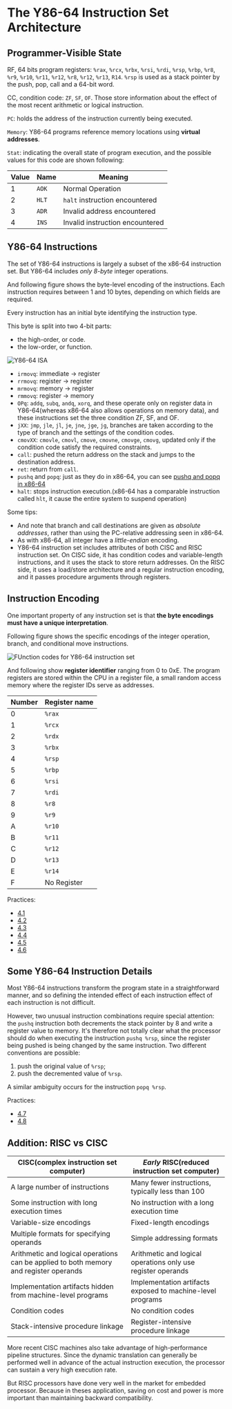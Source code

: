 # The Y86-64 Instruction Set Architecture

## Programmer-Visible State

RF, 64 bits program registers: `%rax`, `%rcx`, `%rbx`, `%rsi`, `%rdi`, `%rsp`, `%rbp`, `%r8`, `%r9`, `%r10`, `%r11`, `%r12`, `%r8`, `%r12`, `%r13`, `R14`. `%rsp` is used as a stack pointer by the push, pop, call and a 64-bit word.

CC, condition code: `ZF`, `SF`, `OF`. Those store information about the effect of the most recent arithmetic or logical instruction.

`PC`: holds the address of the instruction currently being executed.

`Memory`: Y86-64 programs reference memory locations using **virtual addresses**.

`Stat`: indicating the overall state of program execution, and the possible values for this code are shown following:

| Value | Name  | Meaning |
| -     |  -    |   -     |
| 1     | `AOK` | Normal Operation                |
| 2     | `HLT` | `halt` instruction encountered  |
| 3     | `ADR` | Invalid address encountered     |
| 4     | `INS` | Invalid instruction encountered |

## Y86-64 Instructions

The set of Y86-64 instructions is largely a subset of the x86-64 instruction set. But Y86-64 includes *only 8-byte* integer operations.

And following figure shows the byte-level encoding of the instructions. Each instruction requires between 1 and 10 bytes, depending on which fields are required.

Every instruction has an initial byte identifying the instruction type.

This byte is split into two 4-bit parts:

- the high-order, or code.
- the low-order, or function.

![Y86-64 ISA](https://img-blog.csdnimg.cn/20201031160831824.png)

- `irmovq`: immediate -> register
- `rrmovq`: register -> register
- `mrmovq`: memory -> register
- `rmmovq`: register -> memory
- `OPq`: `addq`, `subq`, `andq`, `xorq`, and these operate only on register data in Y86-64(whereas x86-64 also allows operations on memory data), and these instructions set the three condition ZF, SF, and OF.
- `jXX`: `jmp`, `jle`, `jl`, `je`, `jne`, `jge`, `jg`, branches are taken according to the type of branch and the settings of the condition codes.
- `cmovXX`: `cmovle`, `cmovl`, `cmove`, `cmovne`, `cmovge`, `cmovg`, updated only if the condition code satisfy the required constraints.
- `call`: pushed the return address on the stack and jumps to the destination address.
- `ret`: return from `call`.
- `pushq` and `popq`: just as they do in x86-64, you can see [pushq and popq in x86-64](../../../C3/note/formats/README.md)
- `halt`: stops instruction execution.(x86-64 has a comparable instruction called `hlt`, it cause the entire system to suspend operation)

Some tips:

- And note that branch and call destinations are given as *absolute addresses*, rather than using the PC-relative addressing seen in x86-64.
- As with x86-64, all integer have a *little-endian* encoding.
- Y86-64 instruction set includes attributes of both CISC and RISC instruction set. On CISC side, it has condition codes and variable-length instructions, and it uses the stack to store return addresses. On the RISC side, it uses a load/store architecture and a regular instruction encoding, and it passes procedure arguments through registers.

## Instruction Encoding

One important property of any instruction set is that **the byte encodings must have a unique interpretation**.

Following figure shows the specific encodings of the integer operation, branch, and conditional move instructions.

![FUnction codes for Y86-64 instruction set](https://img-blog.csdnimg.cn/20201031163855106.png)

And following show **register identifier** ranging from 0 to 0xE. The program registers are stored within the CPU in a register file, a small random access memory where the register IDs serve as addresses.

| Number | Register name |
| -      |    -          |
| 0      | `%rax`        |
| 1      | `%rcx`        |
| 2      | `%rdx`        |
| 3      | `%rbx`        |
| 4      | `%rsp`        |
| 5      | `%rbp`        |
| 6      | `%rsi`        |
| 7      | `%rdi`        |
| 8      | `%r8`         |
| 9      | `%r9`         |
| A      | `%r10`        |
| B      | `%r11`        |
| C      | `%r12`        |
| D      | `%r13`        |
| E      | `%r14`        |
| F      | No Register   |

Practices:

- [4.1](../../practice/4.1/README.md)
- [4.2](../../practice/4.2/README.md)
- [4.3](../../practice/4.3/README.md)
- [4.4](../../practice/4.4/README.md)
- [4.5](../../practice/4.5/README.md)
- [4.6](../../practice/4.6/README.md)

## Some Y86-64 Instruction Details

Most Y86-64 instructions transform the program state in a straightforward manner, and so defining the intended effect of each instruction effect of each instruction is not difficult.

However, two unusual instruction combinations require special attention: the `pushq` instruction both decrements the stack pointer by 8 and write a register value to memory. It's therefore not totally clear what the processor should do when executing the instruction `pushq %rsp`, since the register being pushed is being changed by the same instruction. Two different conventions are possible:

1. push the original value of `%rsp`;
2. push the decremented value of `%rsp`.

A similar ambiguity occurs for the instruction `popq %rsp`.

Practices:

- [4.7](../../practice/4.7/README.md)
- [4.8](../../practice/4.8/README.md)

## Addition: RISC vs CISC

| CISC(complex instruction set computer)    |  *Early* RISC(reduced instruction set computer) |
| -     |  -          |
|A large number of instructions             | Many fewer instructions, typically less than 100 |
|Some instruction with long execution times | No instruction with a long execution time        |
|Variable-size encodings                    | Fixed-length encodings                           |
|Multiple formats for specifying operands   | Simple addressing formats                        |
|Arithmetic and logical operations can be applied to both memory and register operands  | Arithmetic and logical operations only use register operands |
|Implementation artifacts hidden from machine-level programs |Implementation artifacts exposed to machine-level programs |
|Condition codes                            |No condition codes                                |
|Stack-intensive procedure linkage          |Register-intensive procedure linkage              |

More recent CISC machines also take advantage of high-performance pipeline structures. Since the dynamic translation can generally be performed well in advance of the actual instruction execution, the processor can sustain a very high execution rate.

But RISC processors have done very well in the market for embedded processor. Because in theses application, saving on cost and power is more important than maintaining backward compatibility.
